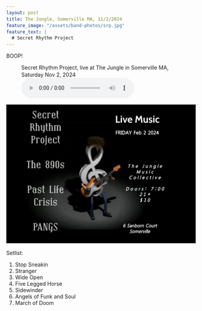 ```yaml
---
layout: post
title: The Jungle, Somerville MA, 11/2/2024
feature_image: "/assets/band-photos/srp.jpg"
feature_text: |
  # Secret Rhythm Project
---
```

BOOP!
<figure><figcaption>Secret Rhythm Project, live at The Jungle in Somerville MA, Saturday Nov 2, 2024<a href="/assets/music/SRP_Live_Ralphs-2019-12-05.mp3" download  class="dl"><img src="/assets/download.png" width="16"></a></figcaption><audio controls src="/assets/music/SRP_Live_The_Jungle-2024-02-02.mp3"></audio></figure>

![SRP @ The Jungle 2/2/2024 Poster](/assets/posters/2024-02-02-the-jungle.jpg)

<div>Setlist:</div>
<ol class="list">
    <li>Stop Sneakin</li>
    <li>Stranger</li>
    <li>Wide Open</li>
    <li>Five Legged Horse</li>
    <li>Sidewinder</li>
    <li>Angels of Funk and Soul</li>
    <li>March of Doom</li>
</ol>
